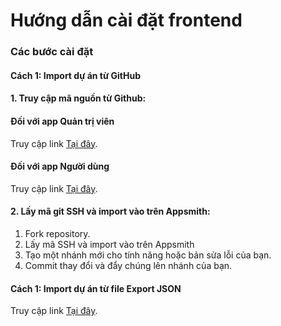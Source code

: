 # Hướng dẫn cài đặt frontend
### Các bước cài đặt
#### Cách 1: Import dự án từ GitHub
#### 1. Truy cập mã nguồn từ Github:
####  Đối với app Quản trị viên
Truy cập link
[Tại đây](https://github.com/UTE-SafeYou/safeyou-internals).

####  Đối với app Người dùng 
Truy cập link
[Tại đây](https://github.com/UTE-SafeYou/safeyou-client).

#### 2. Lấy mã git SSH và import vào trên Appsmith:

1. Fork repository.
2. Lấy mã SSH và import vào trên Appsmith
3. Tạo một nhánh mới cho tính năng hoặc bản sửa lỗi của bạn.
3. Commit thay đổi và đẩy chúng lên nhánh của bạn.

#### Cách 1: Import dự án từ file Export JSON

Truy cập link
[Tại đây](https://docs.appsmith.com/advanced-concepts/more/backup-restore).


